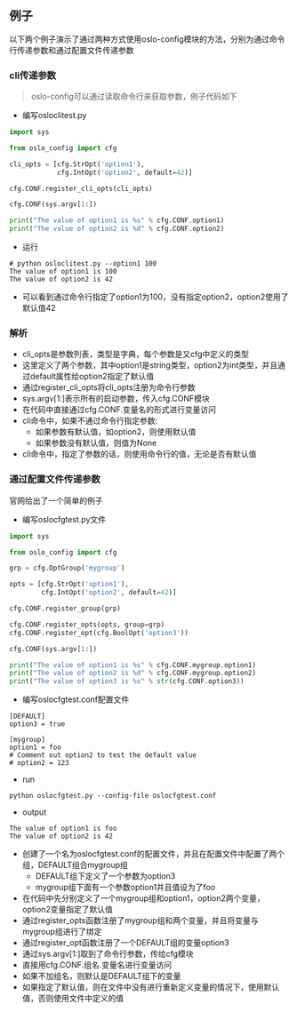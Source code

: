 ## 例子
以下两个例子演示了通过两种方式使用oslo-config模块的方法，分别为通过命令行传递参数和通过配置文件传递参数
### cli传递参数
> oslo-config可以通过读取命令行来获取参数，例子代码如下

- 编写osloclitest.py

```python
import sys

from oslo_config import cfg

cli_opts = [cfg.StrOpt('option1'),
            cfg.IntOpt('option2', default=42)]

cfg.CONF.register_cli_opts(cli_opts)

cfg.CONF(sys.argv[1:])

print("The value of option1 is %s" % cfg.CONF.option1)
print("The value of option2 is %d" % cfg.CONF.option2)
```

- 运行

```
# python osloclitest.py --option1 100
The value of option1 is 100
The value of option2 is 42
```

- 可以看到通过命令行指定了option1为100，没有指定option2，option2使用了默认值42


### 解析
- cli_opts是参数列表，类型是字典，每个参数是又cfg中定义的类型
- 这里定义了两个参数，其中option1是string类型，option2为int类型，并且通过default属性给option2指定了默认值
- 通过register_cli_opts将cli_opts注册为命令行参数
- sys.argv\[1:\]表示所有的启动参数，传入cfg.CONF模块
- 在代码中直接通过cfg.CONF.变量名的形式进行变量访问
- cli命令中，如果不通过命令行指定参数:
  - 如果参数有默认值，如option2，则使用默认值
  - 如果参数没有默认值，则值为None
- cli命令中，指定了参数的话，则使用命令行的值，无论是否有默认值


### 通过配置文件传递参数

官网给出了一个简单的例子

- 编写oslocfgtest.py文件

```python
import sys

from oslo_config import cfg

grp = cfg.OptGroup('mygroup')

opts = [cfg.StrOpt('option1'),
        cfg.IntOpt('option2', default=42)]

cfg.CONF.register_group(grp)

cfg.CONF.register_opts(opts, group=grp)
cfg.CONF.register_opt(cfg.BoolOpt('option3'))

cfg.CONF(sys.argv[1:])

print("The value of option1 is %s" % cfg.CONF.mygroup.option1)
print("The value of option2 is %d" % cfg.CONF.mygroup.option2)
print("The value of option3 is %s" % str(cfg.CONF.option3))
```

- 编写oslocfgtest.conf配置文件 

```
[DEFAULT]
option3 = true

[mygroup]
option1 = foo
# Comment out option2 to test the default value
# option2 = 123
```

- run

```
python oslocfgtest.py --config-file oslocfgtest.conf
```

- output

```
The value of option1 is foo
The value of option2 is 42
```

- 创建了一个名为oslocfgtest.conf的配置文件，并且在配置文件中配置了两个组，DEFAULT组合mygroup组
  -   DEFAULT组下定义了一个参数为option3
  -   mygroup组下面有一个参数option1并且值设为了foo
- 在代码中先分别定义了一个mygroup组和option1，option2两个变量，option2变量指定了默认值
- 通过register_opts函数注册了mygroup组和两个变量，并且将变量与mygroup组进行了绑定
- 通过register_opt函数注册了一个DEFAULT组的变量option3
- 通过sys.argv\[1:\]取到了命令行参数，传给cfg模块
- 直接用cfg.CONF.组名.变量名进行变量访问
- 如果不加组名，则默认是DEFAULT组下的变量
- 如果指定了默认值，则在文件中没有进行重新定义变量的情况下，使用默认值，否则使用文件中定义的值